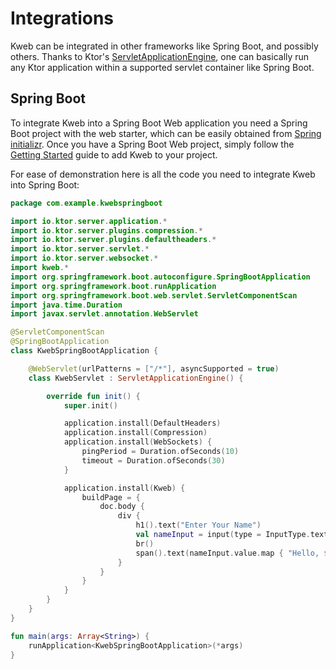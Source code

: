 # Integrations

Kweb can be integrated in other frameworks like Spring Boot, and possibly others. Thanks to Ktor's [ServletApplicationEngine](https://ktor.io/docs/war.html#configure-ktor), one can basically run any Ktor application within a supported servlet container like Spring Boot.

## Spring Boot
To integrate Kweb into a Spring Boot Web application you need a Spring Boot project with the web starter, which can be easily obtained from [Spring initializr](https://start.spring.io/#!language=kotlin&dependencies=web).
Once you have a Spring Boot Web project, simply follow the [Getting Started](https://docs.kweb.io/book/gettingstarted.html) guide to add Kweb to your project.

For ease of demonstration here is all the code you need to integrate Kweb into Spring Boot:

```kotlin
package com.example.kwebspringboot

import io.ktor.server.application.*
import io.ktor.server.plugins.compression.*
import io.ktor.server.plugins.defaultheaders.*
import io.ktor.server.servlet.*
import io.ktor.server.websocket.*
import kweb.*
import org.springframework.boot.autoconfigure.SpringBootApplication
import org.springframework.boot.runApplication
import org.springframework.boot.web.servlet.ServletComponentScan
import java.time.Duration
import javax.servlet.annotation.WebServlet

@ServletComponentScan
@SpringBootApplication
class KwebSpringBootApplication {

    @WebServlet(urlPatterns = ["/*"], asyncSupported = true)
    class KwebServlet : ServletApplicationEngine() {

        override fun init() {
            super.init()

            application.install(DefaultHeaders)
            application.install(Compression)
            application.install(WebSockets) {
                pingPeriod = Duration.ofSeconds(10)
                timeout = Duration.ofSeconds(30)
            }

            application.install(Kweb) {
                buildPage = {
                    doc.body {
                        div {
                            h1().text("Enter Your Name")
                            val nameInput = input(type = InputType.text)
                            br()
                            span().text(nameInput.value.map { "Hello, $it" })
                        }
                    }
                }
            }
        }
    }
}

fun main(args: Array<String>) {
    runApplication<KwebSpringBootApplication>(*args)
}
```

